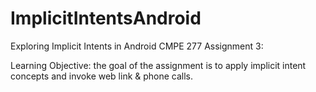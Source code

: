 # ImplicitIntentsAndroid
Exploring Implicit Intents in Android 
CMPE 277 Assignment 3:

Learning Objective: the goal of the assignment is to apply implicit intent concepts and invoke web link & phone calls.
